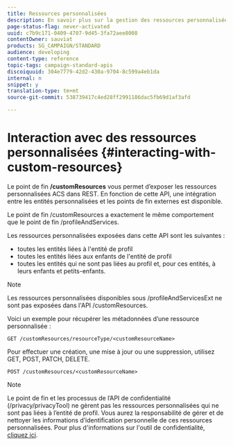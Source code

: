 ```yaml
---
title: Ressources personnalisées
description: En savoir plus sur la gestion des ressources personnalisées avec les API/
page-status-flag: never-activated
uuid: c7b9c171-0409-4707-9d45-3fa72aee8008
contentOwner: sauviat
products: SG_CAMPAIGN/STANDARD
audience: developing
content-type: reference
topic-tags: campaign-standard-apis
discoiquuid: 304e7779-42d2-430a-9704-8c599a4eb1da
internal: n
snippet: y
translation-type: tm+mt
source-git-commit: 538739417c4ed28ff2991186dac5fb69d1af3afd

---
```



# Interaction avec des ressources personnalisées {#interacting-with-custom-resources}

Le point de fin **/customResources** vous permet d’exposer les ressources personnalisées ACS dans REST. En fonction de cette API, une intégration entre les entités personnalisées et les points de fin externes est disponible.

Le point de fin /customResources a exactement le même comportement que le point de fin /profileAndServices.

Les ressources personnalisées exposées dans cette API sont les suivantes :

* toutes les entités liées à l&#39;entité de profil
* toutes les entités liées aux enfants de l&#39;entité de profil
* toutes les entités qui ne sont pas liées au profil et, pour ces entités, à leurs enfants et petits-enfants.

>[!NOTE]
>Les ressources personnalisées disponibles sous /profileAndServicesExt ne sont pas exposées dans l&#39;API /customResources.

Voici un exemple pour récupérer les métadonnées d’une ressource personnalisée :

```
GET /customResources/resourceType/<customResourceName>
```

Pour effectuer une création, une mise à jour ou une suppression, utilisez GET, POST, PATCH, DELETE.

```
POST /customResources/<customResourceName>
```

>[!NOTE]
>Le point de fin et les processus de l’API de confidentialité (/privacy/privacyTool) ne gèrent pas les ressources personnalisées qui ne sont pas liées à l’entité de profil.
>Vous aurez la responsabilité de gérer et de nettoyer les informations d’identification personnelle de ces ressources personnalisées. Pour plus d&#39;informations sur l&#39;outil de confidentialité, [cliquez ici](../../api/using/creating-a-privacy-request.md).

